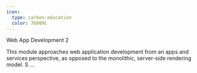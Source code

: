 ```yaml
---
icon:
  type: carbon:education
  color: 78909C
---
```

Web App Development 2

This module approaches web application development from an apps and services perspective, as opposed to the monolithic, server-side rendering model. S ... 
